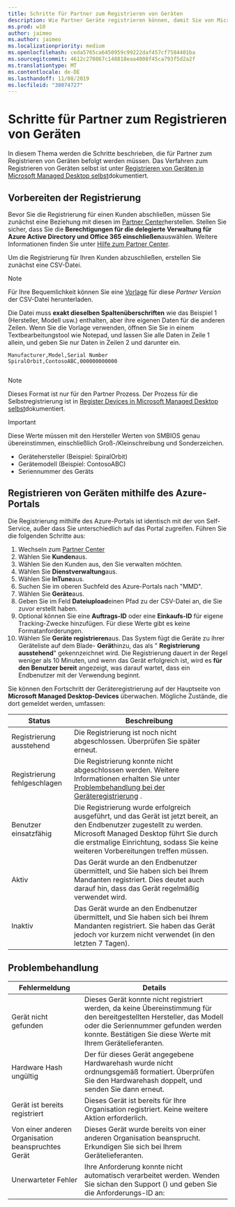 ```yaml
---
title: Schritte für Partner zum Registrieren von Geräten
description: Wie Partner Geräte registrieren können, damit Sie von Microsoft Managed Desktop verwaltet werden können
ms.prod: w10
author: jaimeo
ms.author: jaimeo
ms.localizationpriority: medium
ms.openlocfilehash: ceda5765ca6450959c99222daf457cf7584401ba
ms.sourcegitcommit: 4612c270867c148818eaa4008f45ca793f5d2a2f
ms.translationtype: MT
ms.contentlocale: de-DE
ms.lasthandoff: 11/08/2019
ms.locfileid: "38074727"
---
```

# <a name="steps-for-partners-to-register-devices"></a>Schritte für Partner zum Registrieren von Geräten


In diesem Thema werden die Schritte beschrieben, die für Partner zum Registrieren von Geräten befolgt werden müssen. Das Verfahren zum Registrieren von Geräten selbst ist unter [Registrieren von Geräten in Microsoft Managed Desktop selbst](register-devices-self.md)dokumentiert.



## <a name="prepare-for-registration"></a>Vorbereiten der Registrierung 
Bevor Sie die Registrierung für einen Kunden abschließen, müssen Sie zunächst eine Beziehung mit diesen im [Partner Center](https://partner.microsoft.com/dashboard)herstellen. Stellen Sie sicher, dass Sie die **Berechtigungen für die delegierte Verwaltung für Azure Active Directory und Office 365 einschließen**auswählen. Weitere Informationen finden Sie unter [Hilfe zum Partner Center](https://docs.microsoft.com/partner-center/request-a-relationship-with-a-customer).

Um die Registrierung für Ihren Kunden abzuschließen, erstellen Sie zunächst eine CSV-Datei.

>[!NOTE]
>Für Ihre Bequemlichkeit können Sie eine [Vorlage](https://github.com/MicrosoftDocs/microsoft-365-docs/raw/public/microsoft-365/managed-desktop/get-started/downloads/device-registration-sample-self.xlsx) für diese *Partner Version* der CSV-Datei herunterladen.

Die Datei muss **exakt dieselben Spaltenüberschriften** wie das Beispiel 1 (Hersteller, Modell usw.) enthalten, aber ihre eigenen Daten für die anderen Zeilen. Wenn Sie die Vorlage verwenden, öffnen Sie Sie in einem Textbearbeitungstool wie Notepad, und lassen Sie alle Daten in Zeile 1 allein, und geben Sie nur Daten in Zeilen 2 und darunter ein. 
    
  ```
 Manufacturer,Model,Serial Number
  SpiralOrbit,ContosoABC,000000000000
  
  
  ```




>[!NOTE]
>Dieses Format ist nur für den Partner Prozess. Der Prozess für die Selbstregistrierung ist in [Register Devices in Microsoft Managed Desktop selbst](register-devices-self.md)dokumentiert.

>[!IMPORTANT]
>Diese Werte müssen mit den Hersteller Werten von SMBIOS genau übereinstimmen, einschließlich Groß-/Kleinschreibung und Sonderzeichen. 

- Gerätehersteller (Beispiel: SpiralOrbit) 
- Gerätemodell (Beispiel: ContosoABC)
- Seriennummer des Geräts

## <a name="register-devices-by-using-the-azure-portal"></a>Registrieren von Geräten mithilfe des Azure-Portals

Die Registrierung mithilfe des Azure-Portals ist identisch mit der von Self-Service, außer dass Sie unterschiedlich auf das Portal zugreifen. Führen Sie die folgenden Schritte aus:

1. Wechseln zum [Partner Center](https://partner.microsoft.com/dashboard)
2. Wählen Sie **Kunden**aus.
3. Wählen Sie den Kunden aus, den Sie verwalten möchten.
4. Wählen Sie **Dienstverwaltung**aus.
5. Wählen Sie **InTune**aus.
6. Suchen Sie im oberen Suchfeld des Azure-Portals nach "MMD".
7. Wählen Sie **Geräte**aus.
8. Geben Sie im Feld **Dateiupload**einen Pfad zu der CSV-Datei an, die Sie zuvor erstellt haben.
9. Optional können Sie eine **Auftrags-ID** oder eine **Einkaufs-ID** für eigene Tracking-Zwecke hinzufügen. Für diese Werte gibt es keine Formatanforderungen.
10. Wählen Sie **Geräte registrieren**aus. Das System fügt die Geräte zu ihrer Geräteliste auf dem Blade- **Gerät**hinzu, das als " **Registrierung ausstehend**" gekennzeichnet wird. Die Registrierung dauert in der Regel weniger als 10 Minuten, und wenn das Gerät erfolgreich ist, wird es **für den Benutzer bereit** angezeigt, was darauf wartet, dass ein Endbenutzer mit der Verwendung beginnt.


Sie können den Fortschritt der Geräteregistrierung auf der Hauptseite von **Microsoft Managed Desktop-Devices** überwachen. Mögliche Zustände, die dort gemeldet werden, umfassen:

| Status | Beschreibung |
|---------------|-------------|
| Registrierung ausstehend | Die Registrierung ist noch nicht abgeschlossen. Überprüfen Sie später erneut. |
| Registrierung fehlgeschlagen | Die Registrierung konnte nicht abgeschlossen werden. Weitere Informationen erhalten Sie unter [Problembehandlung bei der Geräteregistrierung](register-devices-self.md#troubleshooting-device-registration) . |
| Benutzer einsatzfähig | Die Registrierung wurde erfolgreich ausgeführt, und das Gerät ist jetzt bereit, an den Endbenutzer zugestellt zu werden. Microsoft Managed Desktop führt Sie durch die erstmalige Einrichtung, sodass Sie keine weiteren Vorbereitungen treffen müssen. |
| Aktiv | Das Gerät wurde an den Endbenutzer übermittelt, und Sie haben sich bei Ihrem Mandanten registriert. Dies deutet auch darauf hin, dass das Gerät regelmäßig verwendet wird. |
| Inaktiv | Das Gerät wurde an den Endbenutzer übermittelt, und Sie haben sich bei Ihrem Mandanten registriert. Sie haben das Gerät jedoch vor kurzem nicht verwendet (in den letzten 7 Tagen).  |



## <a name="troubleshooting"></a>Problembehandlung

| Fehlermeldung | Details |
|---------------|-------------|
| Gerät nicht gefunden | Dieses Gerät konnte nicht registriert werden, da keine Übereinstimmung für den bereitgestellten Hersteller, das Modell oder die Seriennummer gefunden werden konnte. Bestätigen Sie diese Werte mit Ihrem Gerätelieferanten. |
| Hardware Hash ungültig | Der für dieses Gerät angegebene Hardwarehash wurde nicht ordnungsgemäß formatiert. Überprüfen Sie den Hardwarehash doppelt, und senden Sie dann erneut. |
| Gerät ist bereits registriert | Dieses Gerät ist bereits für Ihre Organisation registriert. Keine weitere Aktion erforderlich. |
| Von einer anderen Organisation beanspruchtes Gerät | Dieses Gerät wurde bereits von einer anderen Organisation beansprucht. Erkundigen Sie sich bei Ihrem Gerätelieferanten. |
| Unerwarteter Fehler | Ihre Anforderung konnte nicht automatisch verarbeitet werden. Wenden Sie sich<support link>an den Support () und geben Sie die Anforderungs-ID an:<requestId> |
